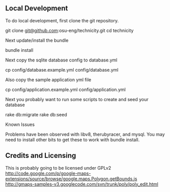 
Local Development
-----------------

To do local development, first clone the git repository.

git clone git@github.com:osu-eng/technicity.git
cd technicity

Next update/install the bundle

   bundle install

Next copy the sqlite database config to database.yml

   cp config/database.example.yml config/database.yml

Also copy the sample application yml file

   cp config/application.example.yml config/application.yml

Next you probably want to run some scripts to create and seed your database

   rake db:migrate
   rake db:seed

Known Issues

Problems have been observed with libv8, therubyracer, and mysql. You may need to install other bits to get these to work with bundle install.

Credits and Licensing
---------------------


This is probably going to be licensed under GPLv2
http://code.google.com/p/google-maps-extensions/source/browse/google.maps.Polygon.getBounds.js
http://gmaps-samples-v3.googlecode.com/svn/trunk/poly/poly_edit.html
